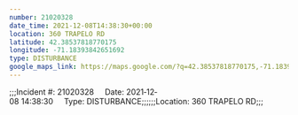 ```yaml
---
number: 21020328
date_time: 2021-12-08T14:38:30+00:00
location: 360 TRAPELO RD
latitude: 42.38537818770175
longitude: -71.18393842651692
type: DISTURBANCE
google_maps_link: https://maps.google.com/?q=42.38537818770175,-71.18393842651692
---
```


;;;Incident #: 21020328     Date: 2021‐12‐08 14:38:30     Type: DISTURBANCE;;;;;;Location: 360 TRAPELO RD;;;
